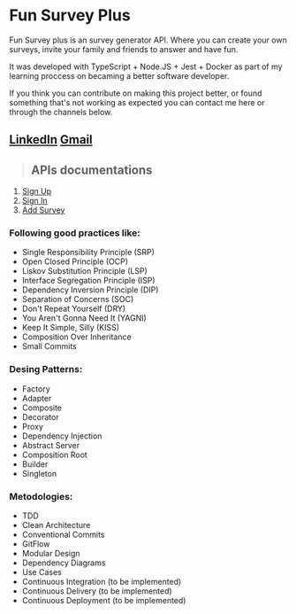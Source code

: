 # Fun Survey Plus
Fun Survey plus is an survey generator API.
Where you can create your own surveys, invite your family and friends to answer and have fun.

It was developed with TypeScript + Node.JS + Jest + Docker as part of my learning proccess on becaming a better software developer.

If you think you can contribute on making this project better, or found something that's not working as expected you can contact me here or through the channels below.

## [LinkedIn](https://www.linkedin.com/in/renatolmendes/)  [Gmail](mailto:mendeslrenato@gmail.com) 


> ## APIs documentations
1. [Sign Up](./requirements/signup.md)
2. [Sign In](./requirements/login.md)
2. [Add Survey](./requirements/add-survey.md)

### Following good practices like:
 - Single Responsibility Principle (SRP)
 - Open Closed Principle (OCP)
 - Liskov Substitution Principle (LSP)
 - Interface Segregation Principle (ISP)
 - Dependency Inversion Principle (DIP)
 - Separation of Concerns (SOC)
 - Don't Repeat Yourself (DRY)
 - You Aren't Gonna Need It (YAGNI)
 - Keep It Simple, Silly (KISS)
 - Composition Over Inheritance
 - Small Commits
 
 ### Desing Patterns:
 - Factory
 - Adapter
 - Composite
 - Decorator
 - Proxy
 - Dependency Injection
 - Abstract Server
 - Composition Root
 - Builder
 - Singleton
 
 ### Metodologies:
 - TDD
 - Clean Architecture
 - Conventional Commits
 - GitFlow
 - Modular Design
 - Dependency Diagrams
 - Use Cases
 - Continuous Integration (to be implemented)
 - Continuous Delivery (to be implemented)
 - Continuous Deployment (to be implemented)
 
